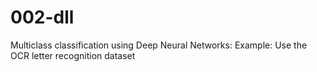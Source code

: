 # 002-dll
Multiclass classification using Deep Neural Networks: Example: Use the OCR letter recognition dataset
